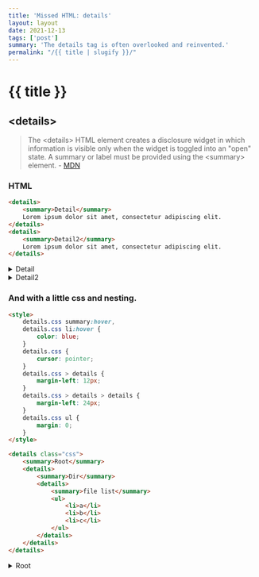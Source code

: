 ```yaml
---
title: 'Missed HTML: details'
layout: layout
date: 2021-12-13
tags: ['post']
summary: 'The details tag is often overlooked and reinvented.'
permalink: "/{{ title | slugify }}/"
---
```


# {{ title }}

## &lt;details&gt;

> The &lt;details&gt; HTML element creates a disclosure widget in which information is visible only when the widget is toggled into an "open" state. A summary or label must be provided using the &lt;summary&gt; element. - [MDN](https://developer.mozilla.org/en-US/docs/Web/HTML/Element/details)

### HTML

```html
<details>
    <summary>Detail</summary>
    Lorem ipsum dolor sit amet, consectetur adipiscing elit.
</details>
<details>
    <summary>Detail2</summary>
    Lorem ipsum dolor sit amet, consectetur adipiscing elit.
</details>
```

<div class="ui segment">
<details>
    <summary>Detail</summary>
    Lorem ipsum dolor sit amet, consectetur adipiscing elit.
</details>
<details>
    <summary>Detail2</summary>
    Lorem ipsum dolor sit amet, consectetur adipiscing elit.
</details>
</div>

### And with a little css and nesting.

```html
<style>
    details.css summary:hover,
    details.css li:hover {
        color: blue;
    }
    details.css {
        cursor: pointer;
    }
    details.css > details {
        margin-left: 12px;
    }
    details.css > details > details {
        margin-left: 24px;
    }
    details.css ul {
        margin: 0;
    }
</style>

<details class="css">
    <summary>Root</summary>
    <details>
        <summary>Dir</summary>
        <details>
            <summary>file list</summary>
            <ul>
                <li>a</li>
                <li>b</li>
                <li>c</li>
            </ul>
        </details>
    </details>
</details>
```

<style>
	details.css summary:hover, details.css li:hover {
		color: blue;
	}
	details.css { 
		cursor: pointer;
	}
	details.css > details {
		margin-left: 12px;
	}
	details.css > details > details {
		margin-left: 24px;
	}
	details.css ul {
		margin: 0;
	}
</style>
<div class="ui segment">
	<details class="css">
		<summary>Root</summary>
		<details>
			<summary>Dir</summary>
			<details>
			<summary>file list</summary>
			<ul>
				<li>a</li>
				<li>b</li>
				<li>c</li>
			</ul>
		</details>
		</details>
	</details>
</div>

